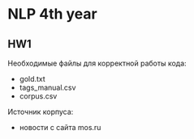# NLP 4th year

## HW1
Необходимые файлы для корректной работы кода:
- gold.txt
- tags_manual.csv
- corpus.csv

Источник корпуса:
- новости с сайта mos.ru
